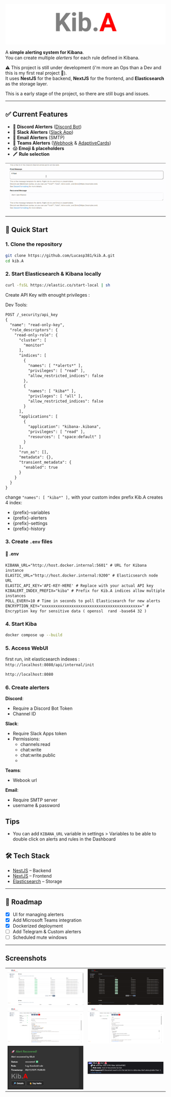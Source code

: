 
<p align="center">    
  <img src="./github/kiba.svg">
</p> 



A **simple alerting system for Kibana**.  
You can create multiple *alerters* for each rule defined in Kibana.  

⚠️ This project is still under development (i'm more an Ops than a Dev and this is my first real project 🎉).  
It uses **NestJS** for the backend, **NextJS** for the frontend, and **Elasticsearch** as the storage layer.  

This is a early stage of the project, so there are still bugs and issues. 



---


## ✅ Current Features

- 🔔 **Discord Alerters**  ([Discord Bot](https://discord.com/developers/docs/quick-start/overview-of-apps)) 
- 💬 **Slack Alerters**  ([Slack App](https://api.slack.com/apps))
- 📧 **Email Alerters**  (SMTP)
- 🚨 **Teams Alerters** ([Webhook](https://learn.microsoft.com/fr-fr/microsoftteams/platform/webhooks-and-connectors/how-to/add-incoming-webhook?tabs=newteams%2Cdotnet) & [AdaptiveCards](https://adaptivecards.microsoft.com/designer))
- 😱 **Emoji & placeholders** 
- 🖍️ **Rule selection**

<p align="center">
  <img src="github/emoji-placeholders.gif" />
</p>

 
---

## 🚀 Quick Start

### 1. Clone the repository

```bash
git clone https://github.com/Lucasp381/kib.A.git
cd kib.A
```

### 2. Start Elasticsearch & Kibana locally

```bash
curl -fsSL https://elastic.co/start-local | sh
```

Create API Key with enought privileges : 

Dev Tools:
```
POST /_security/api_key
{
  "name": "read-only-key",
  "role_descriptors": {
    "read-only-role": {
      "cluster": [
        "monitor"
      ],
      "indices": [
        {
          "names": [ "*alerts*" ],
          "privileges": [ "read" ],
          "allow_restricted_indices": false
        },
        {
          "names": [ "kiba*" ],
          "privileges": [ "all" ],
          "allow_restricted_indices": false
        }
      ],
      "applications": [
        {
          "application": "kibana-.kibana",
          "privileges": [ "read" ],
          "resources": [ "space:default" ]
        }
      ],
      "run_as": [],
      "metadata": {},
      "transient_metadata": {
        "enabled": true
      }
    }
  }
}

```
change `"names": [ "kiba*" ],` with your custom index prefix
Kib.A creates 4 index: 
- {prefix}-variables
- {prefix}-alerters
- {prefix}-settings
- {prefix}-history

### 3. Create `.env` files

#### 📂 .env
```env
KIBANA_URL="http://host.docker.internal:5601" # URL for Kibana instance
ELASTIC_URL="http://host.docker.internal:9200" # Elasticsearch node URL
ELASTIC_API_KEY='API-KEY-HERE' # Replace with your actual API key
KIBALERT_INDEX_PREFIX="kiba" # Prefix for Kib.A indices allow multiple instances
POLL_EVERY=10 # Time in seconds to poll Elasticsearch for new alerts
ENCRYPTION_KEY="xxxxxxxxxxxxxxxxxxxxxxxxxxxxxxxxxxxxxxxxxxx=" # Encryption key for sensitive data ( openssl  rand -base64 32 )
```


### 4. Start Kiba

```bash
docker compose up --build
```

### 5. Access WebUI

first run, init elasticsearch indexes : `http://localhost:8080/api/internal/init`

```bash
http://localhost:8080
```

### 6. Create alerters

**Discord**: 
- Require a Discord Bot Token
- Channel ID

**Slack**:
- Require Slack Apps token
- Permissions:
  - channels:read
  - chat:write
  - chat:write.public
  - 
**Teams**:
- Webook url

**Email**:
- Require SMTP server 
- username & password

## Tips
- You can add `KIBANA_URL` variable in settings > Variables to be able to double click on alerts and rules in the Dashboard

## 🛠 Tech Stack

- [NestJS](https://nestjs.com/) – Backend  
- [NextJS](https://nextjs.org/) – Frontend  
- [Elasticsearch](https://www.elastic.co/elasticsearch/) – Storage  

---

## 📌 Roadmap

- [x] UI for managing alerters  
- [x] Add Microsoft Teams integration  
- [X] Dockerized deployment
- [ ] Add Telegram & Custom alerters
- [ ] Scheduled mute windows

---

## Screenshots
|                                                        |                                                       |
| ----------------------------------------------------------- | ---------------------------------------------------------- |
| ![](./github/dashboard.png)                                 | ![](./github/dashboard-d.png)|
| ![](./github/alerters-discord.png)                          | ![](./github/alerters-teams.png  )|
| ![](./github/teams-alert.png)                            | ![](./github/discord-alert.png)|




